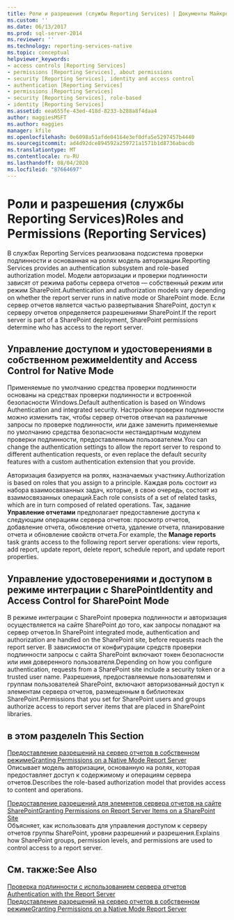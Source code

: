 ```yaml
---
title: Роли и разрешения (службы Reporting Services) | Документы Майкрософт
ms.custom: ''
ms.date: 06/13/2017
ms.prod: sql-server-2014
ms.reviewer: ''
ms.technology: reporting-services-native
ms.topic: conceptual
helpviewer_keywords:
- access controls [Reporting Services]
- permissions [Reporting Services], about permissions
- security [Reporting Services], identity and access control
- authentication [Reporting Services]
- permissions [Reporting Services]
- security [Reporting Services], role-based
- identity [Reporting Services]
ms.assetid: eea655fe-43ed-418d-8233-b288a8f4daa4
author: maggiesMSFT
ms.author: maggies
manager: kfile
ms.openlocfilehash: 0e6098a51afde04164e3ef0dfa5e5297457b4440
ms.sourcegitcommit: ad4d92dce894592a259721a1571b1d8736abacdb
ms.translationtype: MT
ms.contentlocale: ru-RU
ms.lasthandoff: 08/04/2020
ms.locfileid: "87664697"
---
```

# <a name="roles-and-permissions-reporting-services"></a><span data-ttu-id="54436-102">Роли и разрешения (службы Reporting Services)</span><span class="sxs-lookup"><span data-stu-id="54436-102">Roles and Permissions (Reporting Services)</span></span>
  <span data-ttu-id="54436-103">В службах Reporting Services реализована подсистема проверки подлинности и основанная на ролях модель авторизации.</span><span class="sxs-lookup"><span data-stu-id="54436-103">Reporting Services provides an authentication subsystem and role-based authorization model.</span></span> <span data-ttu-id="54436-104">Модели авторизации и проверки подлинности зависят от режима работы сервера отчетов — собственный режим или режим SharePoint.</span><span class="sxs-lookup"><span data-stu-id="54436-104">Authentication and authorization models vary depending on whether the report server runs in native mode or SharePoint mode.</span></span> <span data-ttu-id="54436-105">Если сервер отчетов является частью развертывания SharePoint, доступ к серверу отчетов определяется разрешениями SharePoint.</span><span class="sxs-lookup"><span data-stu-id="54436-105">If the report server is part of a SharePoint deployment, SharePoint permissions determine who has access to the report server.</span></span>  
  
## <a name="identity-and-access-control-for-native-mode"></a><span data-ttu-id="54436-106">Управление доступом и удостоверениями в собственном режиме</span><span class="sxs-lookup"><span data-stu-id="54436-106">Identity and Access Control for Native Mode</span></span>  
 <span data-ttu-id="54436-107">Применяемые по умолчанию средства проверки подлинности основаны на средствах проверки подлинности и встроенной безопасности Windows.</span><span class="sxs-lookup"><span data-stu-id="54436-107">Default authentication is based on Windows Authentication and integrated security.</span></span> <span data-ttu-id="54436-108">Настройки проверки подлинности можно изменить так, чтобы сервер отчетов отвечал на различные запросы по проверке подлинности, или даже заменить применяемые по умолчанию средства безопасности нестандартным модулем проверки подлинности, предоставленным пользователем.</span><span class="sxs-lookup"><span data-stu-id="54436-108">You can change the authentication settings to allow the report server to respond to different authentication requests, or even replace the default security features with a custom authentication extension that you provide.</span></span>  
  
 <span data-ttu-id="54436-109">Авторизация базируется на ролях, назначаемых участнику.</span><span class="sxs-lookup"><span data-stu-id="54436-109">Authorization is based on roles that you assign to a principle.</span></span> <span data-ttu-id="54436-110">Каждая роль состоит из набора взаимосвязанных задач, которые, в свою очередь, состоят из взаимосвязанных операций.</span><span class="sxs-lookup"><span data-stu-id="54436-110">Each role consists of a set of related tasks, which are in turn composed of related operations.</span></span> <span data-ttu-id="54436-111">Так, задание **Управление отчетами** предполагает предоставление доступа к следующим операциям сервера отчетов: просмотр отчетов, добавление отчета, обновление отчета, удаление отчета, планирование отчета и обновление свойств отчета.</span><span class="sxs-lookup"><span data-stu-id="54436-111">For example, the **Manage reports** task grants access to the following report server operations: view reports, add report, update report, delete report, schedule report, and update report properties.</span></span>  
  
## <a name="identity-and-access-control-for-sharepoint-mode"></a><span data-ttu-id="54436-112">Управление удостоверениями и доступом в режиме интеграции с SharePoint</span><span class="sxs-lookup"><span data-stu-id="54436-112">Identity and Access Control for SharePoint Mode</span></span>  
 <span data-ttu-id="54436-113">В режиме интеграции с SharePoint проверка подлинности и авторизация осуществляется на сайте SharePoint до того, как запросы попадают на сервер отчетов.</span><span class="sxs-lookup"><span data-stu-id="54436-113">In SharePoint integrated mode, authentication and authorization are handled on the SharePoint site, before requests reach the report server.</span></span> <span data-ttu-id="54436-114">В зависимости от конфигурации средств проверки подлинности запросы с сайта SharePoint включают токен безопасности или имя доверенного пользователя.</span><span class="sxs-lookup"><span data-stu-id="54436-114">Depending on how you configure authentication, requests from a SharePoint site include a security token or a trusted user name.</span></span> <span data-ttu-id="54436-115">Разрешения, предоставляемые пользователям и группам пользователей SharePoint, включают авторизованный доступ к элементам сервера отчетов, размещенным в библиотеках SharePoint.</span><span class="sxs-lookup"><span data-stu-id="54436-115">Permissions that you set for SharePoint users and groups authorize access to report server items that are placed in SharePoint libraries.</span></span>  
  
## <a name="in-this-section"></a><span data-ttu-id="54436-116">в этом разделе</span><span class="sxs-lookup"><span data-stu-id="54436-116">In This Section</span></span>  
 [<span data-ttu-id="54436-117">Предоставление разрешений на сервер отчетов в собственном режиме</span><span class="sxs-lookup"><span data-stu-id="54436-117">Granting Permissions on a Native Mode Report Server</span></span>](granting-permissions-on-a-native-mode-report-server.md)  
 <span data-ttu-id="54436-118">Описывает модель авторизации, основанную на ролях, которая предоставляет доступ к содержимому и операциям сервера отчетов.</span><span class="sxs-lookup"><span data-stu-id="54436-118">Describes the role-based authorization model that provides access to content and operations.</span></span>  
  
 [<span data-ttu-id="54436-119">Предоставление разрешений для элементов сервера отчетов на сайте SharePoint</span><span class="sxs-lookup"><span data-stu-id="54436-119">Granting Permissions on Report Server Items on a SharePoint Site</span></span>](granting-permissions-on-report-server-items-on-a-sharepoint-site.md)  
 <span data-ttu-id="54436-120">Объясняет, как использовать для управления доступом к серверу отчетов группы SharePoint, уровни разрешений и разрешения.</span><span class="sxs-lookup"><span data-stu-id="54436-120">Explains how SharePoint groups, permission levels, and permissions are used to control access to a report server.</span></span>  
  
## <a name="see-also"></a><span data-ttu-id="54436-121">См. также:</span><span class="sxs-lookup"><span data-stu-id="54436-121">See Also</span></span>  
 <span data-ttu-id="54436-122">[Проверка подлинности с использованием сервера отчетов](authentication-with-the-report-server.md) </span><span class="sxs-lookup"><span data-stu-id="54436-122">[Authentication with the Report Server](authentication-with-the-report-server.md) </span></span>  
 [<span data-ttu-id="54436-123">Предоставление разрешений на сервер отчетов в собственном режиме</span><span class="sxs-lookup"><span data-stu-id="54436-123">Granting Permissions on a Native Mode Report Server</span></span>](granting-permissions-on-a-native-mode-report-server.md)  
  
  
